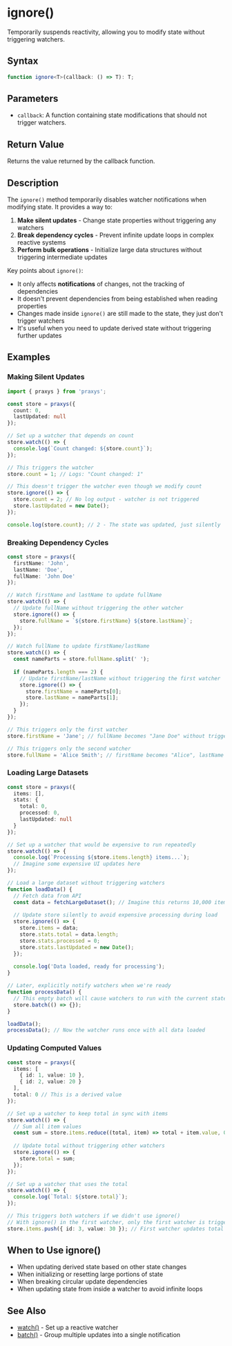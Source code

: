 # ignore()

Temporarily suspends reactivity, allowing you to modify state without triggering watchers.

## Syntax

```typescript
function ignore<T>(callback: () => T): T;
```

## Parameters

- `callback`: A function containing state modifications that should not trigger watchers.

## Return Value

Returns the value returned by the callback function.

## Description

The `ignore()` method temporarily disables watcher notifications when modifying state. It provides a way to:

1. **Make silent updates** - Change state properties without triggering any watchers
2. **Break dependency cycles** - Prevent infinite update loops in complex reactive systems
3. **Perform bulk operations** - Initialize large data structures without triggering intermediate updates

Key points about `ignore()`:
- It only affects **notifications** of changes, not the tracking of dependencies
- It doesn't prevent dependencies from being established when reading properties
- Changes made inside `ignore()` are still made to the state, they just don't trigger watchers
- It's useful when you need to update derived state without triggering further updates

## Examples

### Making Silent Updates

```typescript
import { praxys } from 'praxys';

const store = praxys({
  count: 0,
  lastUpdated: null
});

// Set up a watcher that depends on count
store.watch(() => {
  console.log(`Count changed: ${store.count}`);
});

// This triggers the watcher
store.count = 1; // Logs: "Count changed: 1"

// This doesn't trigger the watcher even though we modify count
store.ignore(() => {
  store.count = 2; // No log output - watcher is not triggered
  store.lastUpdated = new Date();
});

console.log(store.count); // 2 - The state was updated, just silently
```

### Breaking Dependency Cycles

```typescript
const store = praxys({
  firstName: 'John',
  lastName: 'Doe',
  fullName: 'John Doe'
});

// Watch firstName and lastName to update fullName
store.watch(() => {
  // Update fullName without triggering the other watcher
  store.ignore(() => {
    store.fullName = `${store.firstName} ${store.lastName}`;
  });
});

// Watch fullName to update firstName/lastName
store.watch(() => {
  const nameParts = store.fullName.split(' ');
  
  if (nameParts.length === 2) {
    // Update firstName/lastName without triggering the first watcher
    store.ignore(() => {
      store.firstName = nameParts[0];
      store.lastName = nameParts[1];
    });
  }
});

// This triggers only the first watcher
store.firstName = 'Jane'; // fullName becomes "Jane Doe" without triggering the second watcher

// This triggers only the second watcher
store.fullName = 'Alice Smith'; // firstName becomes "Alice", lastName becomes "Smith" without triggering the first watcher
```

### Loading Large Datasets

```typescript
const store = praxys({
  items: [],
  stats: {
    total: 0,
    processed: 0,
    lastUpdated: null
  }
});

// Set up a watcher that would be expensive to run repeatedly
store.watch(() => {
  console.log(`Processing ${store.items.length} items...`);
  // Imagine some expensive UI updates here
});

// Load a large dataset without triggering watchers
function loadData() {
  // Fetch data from API
  const data = fetchLargeDataset(); // Imagine this returns 10,000 items
  
  // Update store silently to avoid expensive processing during load
  store.ignore(() => {
    store.items = data;
    store.stats.total = data.length;
    store.stats.processed = 0;
    store.stats.lastUpdated = new Date();
  });
  
  console.log('Data loaded, ready for processing');
}

// Later, explicitly notify watchers when we're ready
function processData() {
  // This empty batch will cause watchers to run with the current state
  store.batch(() => {});
}

loadData();
processData(); // Now the watcher runs once with all data loaded
```

### Updating Computed Values

```typescript
const store = praxys({
  items: [
    { id: 1, value: 10 },
    { id: 2, value: 20 }
  ],
  total: 0 // This is a derived value
});

// Set up a watcher to keep total in sync with items
store.watch(() => {
  // Sum all item values
  const sum = store.items.reduce((total, item) => total + item.value, 0);
  
  // Update total without triggering other watchers
  store.ignore(() => {
    store.total = sum;
  });
});

// Set up a watcher that uses the total
store.watch(() => {
  console.log(`Total: ${store.total}`);
});

// This triggers both watchers if we didn't use ignore()
// With ignore() in the first watcher, only the first watcher is triggered
store.items.push({ id: 3, value: 30 }); // First watcher updates total to 60
```

## When to Use ignore()

- When updating derived state based on other state changes
- When initializing or resetting large portions of state
- When breaking circular update dependencies
- When updating state from inside a watcher to avoid infinite loops

## See Also

- [watch()](./watch) - Set up a reactive watcher
- [batch()](./batch) - Group multiple updates into a single notification 